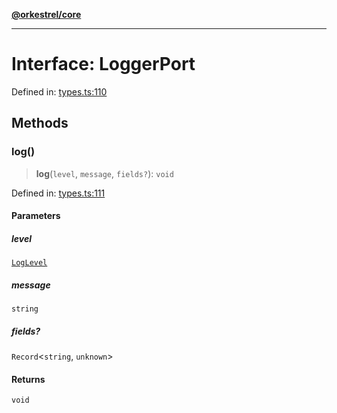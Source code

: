 [**@orkestrel/core**](../index.md)

***

# Interface: LoggerPort

Defined in: [types.ts:110](https://github.com/orkestrel/core/blob/98df1af1b029ad0f39e413b90869151f4152e5dd/src/types.ts#L110)

## Methods

### log()

> **log**(`level`, `message`, `fields?`): `void`

Defined in: [types.ts:111](https://github.com/orkestrel/core/blob/98df1af1b029ad0f39e413b90869151f4152e5dd/src/types.ts#L111)

#### Parameters

##### level

[`LogLevel`](../type-aliases/LogLevel.md)

##### message

`string`

##### fields?

`Record`\<`string`, `unknown`\>

#### Returns

`void`
